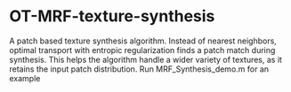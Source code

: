 # OT-MRF-texture-synthesis
A patch based texture synthesis algorithm. Instead of nearest neighbors, 
optimal transport with entropic regularization finds a patch match during synthesis. This
helps the algorithm handle a wider variety of textures, as it retains the input
patch distribution. 
Run MRF_Synthesis_demo.m for an example
